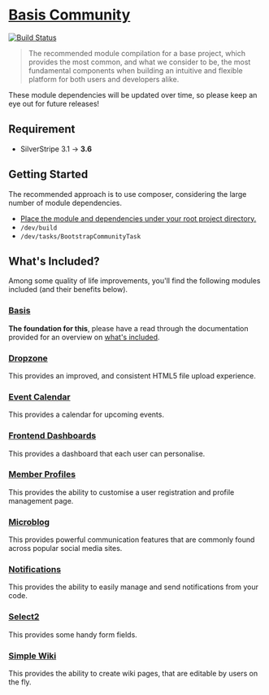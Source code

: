 # [Basis Community](https://packagist.org/packages/silverstripe-australia/ba-sis-community)

[![Build Status](https://travis-ci.org/silverstripe-australia/silverstripe-ba-sis-community.svg?branch=master)](https://travis-ci.org/silverstripe-australia/silverstripe-ba-sis-community)

> The recommended module compilation for a base project, which provides the most common, and what we consider to be, the most fundamental components when building an intuitive and flexible platform for both users and developers alike.

These module dependencies will be updated over time, so please keep an eye out for future releases!

## Requirement

* SilverStripe 3.1 → **3.6**

## Getting Started

The recommended approach is to use composer, considering the large number of module dependencies.

* [Place the module and dependencies under your root project directory.](https://packagist.org/packages/silverstripe-australia/ba-sis-community)
* `/dev/build`
* `/dev/tasks/BootstrapCommunityTask`

## What's Included?

Among some quality of life improvements, you'll find the following modules included (and their benefits below).

### [Basis](https://github.com/silverstripe-australia/silverstripe-ba-sis/)

**The foundation for this**, please have a read through the documentation provided for an overview on [what's included](https://github.com/silverstripe-australia/silverstripe-ba-sis/#whats-included).

### [Dropzone](https://github.com/unclecheese/silverstripe-dropzone/)

This provides an improved, and consistent HTML5 file upload experience.

### [Event Calendar](https://github.com/unclecheese/silverstripe-event-calendar/)

This provides a calendar for upcoming events.

### [Frontend Dashboards](https://github.com/nyeholt/silverstripe-frontend-dashboards/)

This provides a dashboard that each user can personalise.

### [Member Profiles](https://github.com/silverstripe-australia/silverstripe-memberprofiles/)

This provides the ability to customise a user registration and profile management page.

### [Microblog](https://github.com/nyeholt/silverstripe-microblog/)

This provides powerful communication features that are commonly found across popular social media sites.

### [Notifications](https://github.com/silverstripe-australia/silverstripe-notifications/)

This provides the ability to easily manage and send notifications from your code.

### [Select2](https://github.com/sheadawson/silverstripe-select2/)

This provides some handy form fields.

### [Simple Wiki](https://github.com/nyeholt/silverstripe-simplewiki/)

This provides the ability to create wiki pages, that are editable by users on the fly.